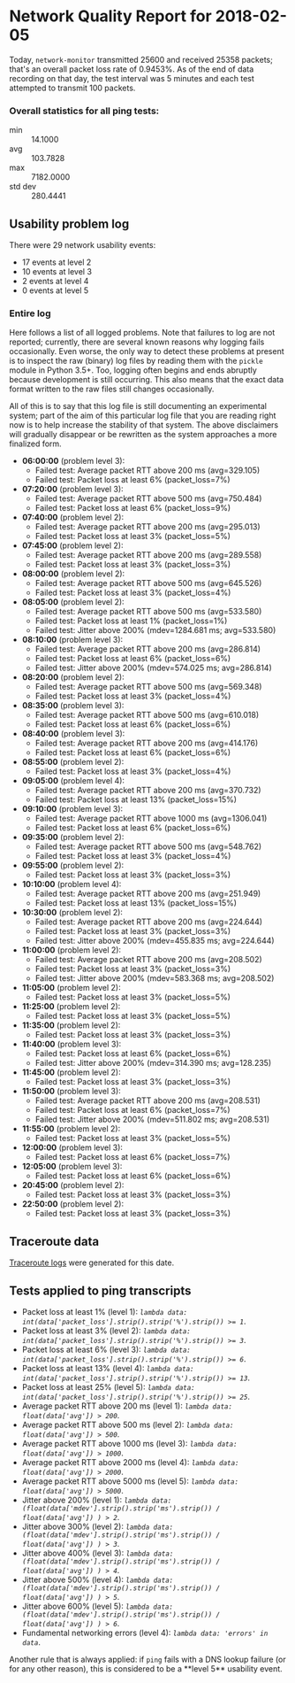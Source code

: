 
# Network Quality Report for 2018-02-05

Today, <code>network-monitor</code> transmitted 25600 and received 25358 packets; that's an overall packet loss rate of 0.9453%. As of the end of data recording on that day, the test interval was 5 minutes and each test attempted to transmit 100 packets.

### Overall statistics for all ping tests:

<dl>
<dt>min</dt><dd>14.1000</dd>
<dt>avg</dt><dd>103.7828</dd>
<dt>max</dt><dd>7182.0000</dd>
<dt>std dev</dt><dd>280.4441</dd>
</dl>


## Usability problem log

There were 29 network usability events:

* 17 events at level 2
* 10 events at level 3
* 2 events at level 4
* 0 events at level 5

### Entire log

Here follows a list of all logged problems. Note that failures to log are not reported; currently,
there are several known reasons why logging fails occasionally. Even worse, the only way to detect these problems at
present is to inspect the raw (binary) log files by reading them with the <code>pickle</code> module in Python 3.5+.
Too, logging often begins and ends abruptly because development is still occurring. This also means that the exact
data format written to the raw files still changes occasionally.

All of this is to say that this log file is still documenting an experimental system; part of the aim of this
particular log file that you are reading right now is to help increase the stability of that system. The above
disclaimers will gradually disappear or be rewritten as the system approaches a more finalized form.

<ul>
<li><strong>06:00:00</strong> (problem level 3):
 <ul>
  <li>Failed test: Average packet RTT above 200 ms (avg=329.105)</li>
  <li>Failed test: Packet loss at least 6% (packet_loss=7%)</li>
 </ul>
</li>
<li><strong>07:20:00</strong> (problem level 3):
 <ul>
  <li>Failed test: Average packet RTT above 500 ms (avg=750.484)</li>
  <li>Failed test: Packet loss at least 6% (packet_loss=9%)</li>
 </ul>
</li>
<li><strong>07:40:00</strong> (problem level 2):
 <ul>
  <li>Failed test: Average packet RTT above 200 ms (avg=295.013)</li>
  <li>Failed test: Packet loss at least 3% (packet_loss=5%)</li>
 </ul>
</li>
<li><strong>07:45:00</strong> (problem level 2):
 <ul>
  <li>Failed test: Average packet RTT above 200 ms (avg=289.558)</li>
  <li>Failed test: Packet loss at least 3% (packet_loss=3%)</li>
 </ul>
</li>
<li><strong>08:00:00</strong> (problem level 2):
 <ul>
  <li>Failed test: Average packet RTT above 500 ms (avg=645.526)</li>
  <li>Failed test: Packet loss at least 3% (packet_loss=4%)</li>
 </ul>
</li>
<li><strong>08:05:00</strong> (problem level 2):
 <ul>
  <li>Failed test: Average packet RTT above 500 ms (avg=533.580)</li>
  <li>Failed test: Packet loss at least 1% (packet_loss=1%)</li>
  <li>Failed test: Jitter above 200% (mdev=1284.681 ms; avg=533.580)</li>
 </ul>
</li>
<li><strong>08:10:00</strong> (problem level 3):
 <ul>
  <li>Failed test: Average packet RTT above 200 ms (avg=286.814)</li>
  <li>Failed test: Packet loss at least 6% (packet_loss=6%)</li>
  <li>Failed test: Jitter above 200% (mdev=574.025 ms; avg=286.814)</li>
 </ul>
</li>
<li><strong>08:20:00</strong> (problem level 2):
 <ul>
  <li>Failed test: Average packet RTT above 500 ms (avg=569.348)</li>
  <li>Failed test: Packet loss at least 3% (packet_loss=4%)</li>
 </ul>
</li>
<li><strong>08:35:00</strong> (problem level 3):
 <ul>
  <li>Failed test: Average packet RTT above 500 ms (avg=610.018)</li>
  <li>Failed test: Packet loss at least 6% (packet_loss=6%)</li>
 </ul>
</li>
<li><strong>08:40:00</strong> (problem level 3):
 <ul>
  <li>Failed test: Average packet RTT above 200 ms (avg=414.176)</li>
  <li>Failed test: Packet loss at least 6% (packet_loss=6%)</li>
 </ul>
</li>
<li><strong>08:55:00</strong> (problem level 2):
 <ul>
  <li>Failed test: Packet loss at least 3% (packet_loss=4%)</li>
 </ul>
</li>
<li><strong>09:05:00</strong> (problem level 4):
 <ul>
  <li>Failed test: Average packet RTT above 200 ms (avg=370.732)</li>
  <li>Failed test: Packet loss at least 13% (packet_loss=15%)</li>
 </ul>
</li>
<li><strong>09:10:00</strong> (problem level 3):
 <ul>
  <li>Failed test: Average packet RTT above 1000 ms (avg=1306.041)</li>
  <li>Failed test: Packet loss at least 6% (packet_loss=6%)</li>
 </ul>
</li>
<li><strong>09:35:00</strong> (problem level 2):
 <ul>
  <li>Failed test: Average packet RTT above 500 ms (avg=548.762)</li>
  <li>Failed test: Packet loss at least 3% (packet_loss=4%)</li>
 </ul>
</li>
<li><strong>09:55:00</strong> (problem level 2):
 <ul>
  <li>Failed test: Packet loss at least 3% (packet_loss=3%)</li>
 </ul>
</li>
<li><strong>10:10:00</strong> (problem level 4):
 <ul>
  <li>Failed test: Average packet RTT above 200 ms (avg=251.949)</li>
  <li>Failed test: Packet loss at least 13% (packet_loss=15%)</li>
 </ul>
</li>
<li><strong>10:30:00</strong> (problem level 2):
 <ul>
  <li>Failed test: Average packet RTT above 200 ms (avg=224.644)</li>
  <li>Failed test: Packet loss at least 3% (packet_loss=3%)</li>
  <li>Failed test: Jitter above 200% (mdev=455.835 ms; avg=224.644)</li>
 </ul>
</li>
<li><strong>11:00:00</strong> (problem level 2):
 <ul>
  <li>Failed test: Average packet RTT above 200 ms (avg=208.502)</li>
  <li>Failed test: Packet loss at least 3% (packet_loss=3%)</li>
  <li>Failed test: Jitter above 200% (mdev=583.368 ms; avg=208.502)</li>
 </ul>
</li>
<li><strong>11:05:00</strong> (problem level 2):
 <ul>
  <li>Failed test: Packet loss at least 3% (packet_loss=5%)</li>
 </ul>
</li>
<li><strong>11:25:00</strong> (problem level 2):
 <ul>
  <li>Failed test: Packet loss at least 3% (packet_loss=5%)</li>
 </ul>
</li>
<li><strong>11:35:00</strong> (problem level 2):
 <ul>
  <li>Failed test: Packet loss at least 3% (packet_loss=3%)</li>
 </ul>
</li>
<li><strong>11:40:00</strong> (problem level 3):
 <ul>
  <li>Failed test: Packet loss at least 6% (packet_loss=6%)</li>
  <li>Failed test: Jitter above 200% (mdev=314.390 ms; avg=128.235)</li>
 </ul>
</li>
<li><strong>11:45:00</strong> (problem level 2):
 <ul>
  <li>Failed test: Packet loss at least 3% (packet_loss=3%)</li>
 </ul>
</li>
<li><strong>11:50:00</strong> (problem level 3):
 <ul>
  <li>Failed test: Average packet RTT above 200 ms (avg=208.531)</li>
  <li>Failed test: Packet loss at least 6% (packet_loss=7%)</li>
  <li>Failed test: Jitter above 200% (mdev=511.802 ms; avg=208.531)</li>
 </ul>
</li>
<li><strong>11:55:00</strong> (problem level 2):
 <ul>
  <li>Failed test: Packet loss at least 3% (packet_loss=5%)</li>
 </ul>
</li>
<li><strong>12:00:00</strong> (problem level 3):
 <ul>
  <li>Failed test: Packet loss at least 6% (packet_loss=7%)</li>
 </ul>
</li>
<li><strong>12:05:00</strong> (problem level 3):
 <ul>
  <li>Failed test: Packet loss at least 6% (packet_loss=6%)</li>
 </ul>
</li>
<li><strong>20:45:00</strong> (problem level 2):
 <ul>
  <li>Failed test: Packet loss at least 3% (packet_loss=3%)</li>
 </ul>
</li>
<li><strong>22:50:00</strong> (problem level 2):
 <ul>
  <li>Failed test: Packet loss at least 3% (packet_loss=3%)</li>
 </ul>
</li>
</ul>

## Traceroute data

<a href="reports/2018/06/2018-02-05-traceroute.md">Traceroute logs</a> were generated for this date.



## Tests applied to ping transcripts

<ul>
 <li>Packet loss at least 1% (level 1): <i><code>lambda data: int(data['packet_loss'].strip().strip('%').strip()) >= 1</code></i>.</li>
 <li>Packet loss at least 3% (level 2): <i><code>lambda data: int(data['packet_loss'].strip().strip('%').strip()) >= 3</code></i>.</li>
 <li>Packet loss at least 6% (level 3): <i><code>lambda data: int(data['packet_loss'].strip().strip('%').strip()) >= 6</code></i>.</li>
 <li>Packet loss at least 13% (level 4): <i><code>lambda data: int(data['packet_loss'].strip().strip('%').strip()) >= 13</code></i>.</li>
 <li>Packet loss at least 25% (level 5): <i><code>lambda data: int(data['packet_loss'].strip().strip('%').strip()) >= 25</code></i>.</li>
 <li>Average packet RTT above 200 ms (level 1): <i><code>lambda data: float(data['avg']) > 200</code></i>.</li>
 <li>Average packet RTT above 500 ms (level 2): <i><code>lambda data: float(data['avg']) > 500</code></i>.</li>
 <li>Average packet RTT above 1000 ms (level 3): <i><code>lambda data: float(data['avg']) > 1000</code></i>.</li>
 <li>Average packet RTT above 2000 ms (level 4): <i><code>lambda data: float(data['avg']) > 2000</code></i>.</li>
 <li>Average packet RTT above 5000 ms (level 5): <i><code>lambda data: float(data['avg']) > 5000</code></i>.</li>
 <li>Jitter above 200% (level 1): <i><code>lambda data: (float(data['mdev'].strip().strip('ms').strip()) / float(data['avg']) ) > 2</code></i>.</li>
 <li>Jitter above 300% (level 2): <i><code>lambda data: (float(data['mdev'].strip().strip('ms').strip()) / float(data['avg']) ) > 3</code></i>.</li>
 <li>Jitter above 400% (level 3): <i><code>lambda data: (float(data['mdev'].strip().strip('ms').strip()) / float(data['avg']) ) > 4</code></i>.</li>
 <li>Jitter above 500% (level 4): <i><code>lambda data: (float(data['mdev'].strip().strip('ms').strip()) / float(data['avg']) ) > 5</code></i>.</li>
 <li>Jitter above 600% (level 5): <i><code>lambda data: (float(data['mdev'].strip().strip('ms').strip()) / float(data['avg']) ) > 6</code></i>.</li>
 <li>Fundamental networking errors (level 4): <i><code>lambda data: 'errors' in data</code></i>.</li>
</ul>
Another rule that is always applied: if <code>ping</code> fails with a DNS lookup failure (or for any other reason), this is considered to be a **level 5** usability event.
